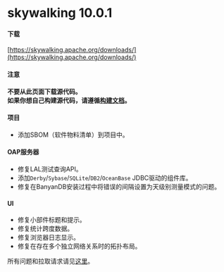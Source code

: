 # skywalking 10.0.1

#### 下载

[https://skywalking.apache.org/downloads/](https://skywalking.apache.org/downloads/)

#### 注意

**不要从此页面下载源代码。<br> 如果你想自己构建源代码，请遵循[构建文档](https://github.com/apache/skywalking/tree/master/docs/en/guides/How-to-build.md#build-from-github)。**

#### 项目

- 添加SBOM（软件物料清单）到项目中。

#### OAP服务器

- 修复LAL测试查询API。
- 添加`Derby`/`Sybase`/`SQLite`/`DB2`/`OceanBase` JDBC驱动的组件库。
- 修复在BanyanDB安装过程中将错误的间隔设置为天级别测量模式的问题。

#### UI

- 修复小部件标题和提示。
- 修复统计跨度数据。
- 修复浏览器日志显示。
- 修复在存在多个独立网络关系时的拓扑布局。

所有问题和拉取请求请见[这里](https://github.com/apache/skywalking/milestone/218?closed=1)。
```